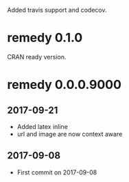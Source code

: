 Added travis support and codecov.

# remedy 0.1.0

CRAN ready version.

# remedy 0.0.0.9000

## 2017-09-21
* Added latex inline 
* url and image are now context aware

## 2017-09-08

* First commit on 2017-09-08 
